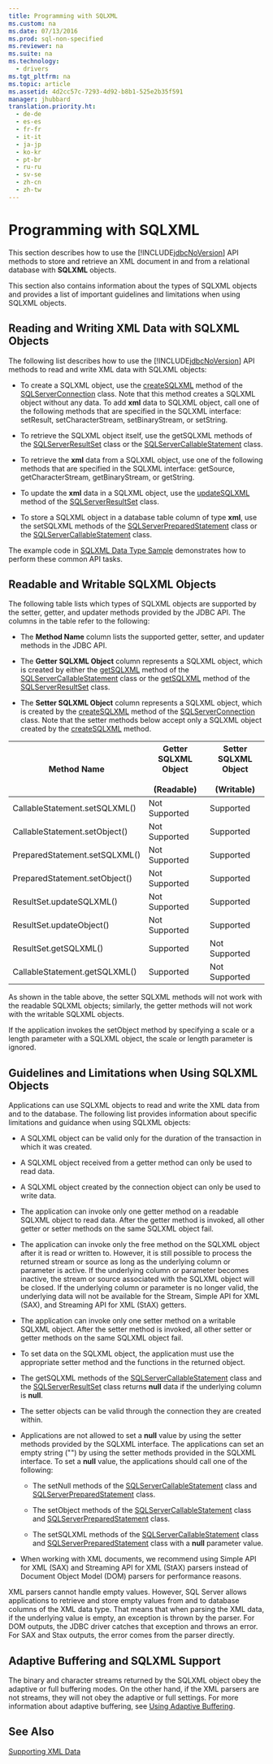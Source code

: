 ```yaml
---
title: Programming with SQLXML
ms.custom: na
ms.date: 07/13/2016
ms.prod: sql-non-specified
ms.reviewer: na
ms.suite: na
ms.technology: 
  - drivers
ms.tgt_pltfrm: na
ms.topic: article
ms.assetid: 4d2cc57c-7293-4d92-b8b1-525e2b35f591
manager: jhubbard
translation.priority.ht: 
  - de-de
  - es-es
  - fr-fr
  - it-it
  - ja-jp
  - ko-kr
  - pt-br
  - ru-ru
  - sv-se
  - zh-cn
  - zh-tw
---
```

# Programming with SQLXML
  This section describes how to use the [!INCLUDE[jdbcNoVersion](../content/includes/jdbcNoVersion_md.md)] API methods to store and retrieve an XML document in and from a relational database with **SQLXML** objects.  
  
 This section also contains information about the types of SQLXML objects and provides a list of important guidelines and limitations when using SQLXML objects.  
  
## Reading and Writing XML Data with SQLXML Objects  
 The following list describes how to use the [!INCLUDE[jdbcNoVersion](../content/includes/jdbcNoVersion_md.md)] API methods to read and write XML data with SQLXML objects:  
  
-   To create a SQLXML object, use the [createSQLXML](../content/createSQLXML-Method--SQLServerConnection-.md) method of the [SQLServerConnection](../content/SQLServerConnection-Class.md) class. Note that this method creates a SQLXML object without any data. To add **xml** data to SQLXML object, call one of the following methods that are specified in the SQLXML interface: setResult, setCharacterStream, setBinaryStream, or setString.  
  
-   To retrieve the SQLXML object itself, use the getSQLXML methods of the [SQLServerResultSet](../content/SQLServerResultSet-Class.md) class or the [SQLServerCallableStatement](../content/SQLServerCallableStatement-Class.md) class.  
  
-   To retrieve the **xml** data from a SQLXML object, use one of the following methods that are specified in the SQLXML interface: getSource, getCharacterStream, getBinaryStream, or getString.  
  
-   To update the **xml** data in a SQLXML object, use the [updateSQLXML](../content/updateSQLXML-Method--SQLServerResultSet-.md) method of the [SQLServerResultSet](../content/SQLServerResultSet-Class.md) class.  
  
-   To store a SQLXML object in a database table column of type **xml**, use the setSQLXML methods of the [SQLServerPreparedStatement](../content/SQLServerPreparedStatement-Class.md) class or the [SQLServerCallableStatement](../content/SQLServerCallableStatement-Class.md) class.  
  
 The example code in [SQLXML Data Type Sample](../content/SQLXML-Data-Type-Sample.md) demonstrates how to perform these common API tasks.  
  
## Readable and Writable SQLXML Objects  
 The following table lists which types of SQLXML objects are supported by the setter, getter, and updater methods provided by the JDBC API. The columns in the table refer to the following:  
  
-   The **Method Name** column lists the supported getter, setter, and updater methods in the JDBC API.  
  
-   The **Getter SQLXML Object** column represents a SQLXML object, which is created by either the [getSQLXML](../content/getSQLXML-Method--SQLServerCallableStatement-.md) method of the [SQLServerCallableStatement](../content/SQLServerCallableStatement-Class.md) class or the [getSQLXML](../content/getSQLXML-Method--SQLServerResultSet-.md) method of the [SQLServerResultSet](../content/SQLServerResultSet-Class.md) class.  
  
-   The **Setter SQLXML Object** column represents a SQLXML object, which is created by the [createSQLXML](../content/createSQLXML-Method--SQLServerConnection-.md) method of the [SQLServerConnection](../content/SQLServerConnection-Class.md) class. Note that the setter methods below accept only a SQLXML object created by the [createSQLXML](../content/createSQLXML-Method--SQLServerConnection-.md) method.  
  
|Method Name|Getter SQLXML Object<br /><br /> \(Readable\)|Setter SQLXML Object<br /><br /> \(Writable\)|  
|-----------------|-------------------------------------------|-------------------------------------------|  
|CallableStatement.setSQLXML\(\)|Not Supported|Supported|  
|CallableStatement.setObject\(\)|Not Supported|Supported|  
|PreparedStatement.setSQLXML\(\)|Not Supported|Supported|  
|PreparedStatement.setObject\(\)|Not Supported|Supported|  
|ResultSet.updateSQLXML\(\)|Not Supported|Supported|  
|ResultSet.updateObject\(\)|Not Supported|Supported|  
|ResultSet.getSQLXML\(\)|Supported|Not Supported|  
|CallableStatement.getSQLXML\(\)|Supported|Not Supported|  
  
 As shown in the table above, the setter SQLXML methods will not work with the readable SQLXML objects; similarly, the getter methods will not work with the writable SQLXML objects.  
  
 If the application invokes the setObject method by specifying a scale or a length parameter with a SQLXML object, the scale or length parameter is ignored.  
  
## Guidelines and Limitations when Using SQLXML Objects  
 Applications can use SQLXML objects to read and write the XML data from and to the database. The following list provides information about specific limitations and guidance when using SQLXML objects:  
  
-   A SQLXML object can be valid only for the duration of the transaction in which it was created.  
  
-   A SQLXML object received from a getter method can only be used to read data.  
  
-   A SQLXML object created by the connection object can only be used to write data.  
  
-   The application can invoke only one getter method on a readable SQLXML object to read data. After the getter method is invoked, all other getter or setter methods on the same SQLXML object fail.  
  
-   The application can invoke only the free method on the SQLXML object after it is read or written to. However, it is still possible to process the returned stream or source as long as the underlying column or parameter is active. If the underlying column or parameter becomes inactive, the stream or source associated with the SQLXML object will be closed. If the underlying column or parameter is no longer valid, the underlying data will not be available for the Stream, Simple API for XML \(SAX\), and Streaming API for XML \(StAX\) getters.  
  
-   The application can invoke only one setter method on a writable SQLXML object. After the setter method is invoked, all other setter or getter methods on the same SQLXML object fail.  
  
-   To set data on the SQLXML object, the application must use the appropriate setter method and the functions in the returned object.  
  
-   The getSQLXML methods of the [SQLServerCallableStatement](../content/SQLServerCallableStatement-Class.md) class and the [SQLServerResultSet](../content/SQLServerResultSet-Class.md) class returns **null** data if the underlying column is **null**.  
  
-   The setter objects can be valid through the connection they are created within.  
  
-   Applications are not allowed to set a **null** value by using the setter methods provided by the SQLXML interface. The applications can set an empty string \(""\) by using the setter methods provided in the SQLXML interface. To set a **null** value, the applications should call one of the following:  
  
    -   The setNull methods of the [SQLServerCallableStatement](../content/SQLServerCallableStatement-Class.md) class and [SQLServerPreparedStatement](../content/SQLServerPreparedStatement-Class.md) class.  
  
    -   The setObject methods of the [SQLServerCallableStatement](../content/SQLServerCallableStatement-Class.md) class and [SQLServerPreparedStatement](../content/SQLServerPreparedStatement-Class.md) class.  
  
    -   The setSQLXML methods of the [SQLServerCallableStatement](../content/SQLServerCallableStatement-Class.md) class and [SQLServerPreparedStatement](../content/SQLServerPreparedStatement-Class.md) class with a **null** parameter value.  
  
-   When working with XML documents, we recommend using Simple API for XML \(SAX\) and Streaming API for XML \(StAX\) parsers instead of Document Object Model \(DOM\) parsers for performance reasons.  
  
 XML parsers cannot handle empty values. However, SQL Server allows applications to retrieve and store empty values from and to database columns of the XML data type. That means that when parsing the XML data, if the underlying value is empty, an exception is thrown by the parser. For DOM outputs, the JDBC driver catches that exception and throws an error. For SAX and Stax outputs, the error comes from the parser directly.  
  
## Adaptive Buffering and SQLXML Support  
 The binary and character streams returned by the SQLXML object obey the adaptive or full buffering modes. On the other hand, if the XML parsers are not streams, they will not obey the adaptive or full settings. For more information about adaptive buffering, see [Using Adaptive Buffering](../content/Using-Adaptive-Buffering.md).  
  
## See Also  
 [Supporting XML Data](../content/Supporting-XML-Data.md)  
  
  